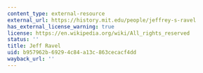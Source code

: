```yaml
---
content_type: external-resource
external_url: https://history.mit.edu/people/jeffrey-s-ravel
has_external_license_warning: true
license: https://en.wikipedia.org/wiki/All_rights_reserved
status: ''
title: Jeff Ravel
uid: b957962b-6929-4c84-a13c-863cecacf4dd
wayback_url: ''
---
```

